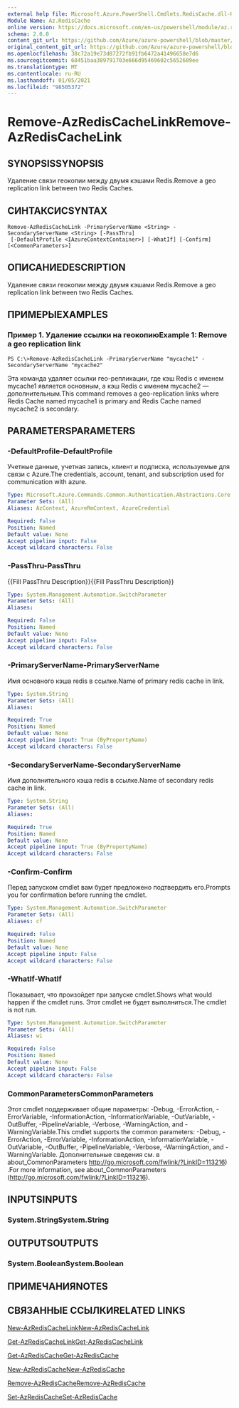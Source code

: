 ```yaml
---
external help file: Microsoft.Azure.PowerShell.Cmdlets.RedisCache.dll-Help.xml
Module Name: Az.RedisCache
online version: https://docs.microsoft.com/en-us/powershell/module/az.rediscache/remove-azrediscachelink
schema: 2.0.0
content_git_url: https://github.com/Azure/azure-powershell/blob/master/src/RedisCache/RedisCache/help/Remove-AzRedisCacheLink.md
original_content_git_url: https://github.com/Azure/azure-powershell/blob/master/src/RedisCache/RedisCache/help/Remove-AzRedisCacheLink.md
ms.openlocfilehash: 38c72a19e73d87272fb91fb6472a41496658e7d6
ms.sourcegitcommit: 68451baa389791703e666d95469602c5652609ee
ms.translationtype: MT
ms.contentlocale: ru-RU
ms.lasthandoff: 01/05/2021
ms.locfileid: "98505372"
---
```

# <span data-ttu-id="a1b45-101">Remove-AzRedisCacheLink</span><span class="sxs-lookup"><span data-stu-id="a1b45-101">Remove-AzRedisCacheLink</span></span>

## <span data-ttu-id="a1b45-102">SYNOPSIS</span><span class="sxs-lookup"><span data-stu-id="a1b45-102">SYNOPSIS</span></span>
<span data-ttu-id="a1b45-103">Удаление связи геокопии между двумя кэшами Redis.</span><span class="sxs-lookup"><span data-stu-id="a1b45-103">Remove a geo replication link between two Redis Caches.</span></span>

## <span data-ttu-id="a1b45-104">СИНТАКСИС</span><span class="sxs-lookup"><span data-stu-id="a1b45-104">SYNTAX</span></span>

```
Remove-AzRedisCacheLink -PrimaryServerName <String> -SecondaryServerName <String> [-PassThru]
 [-DefaultProfile <IAzureContextContainer>] [-WhatIf] [-Confirm] [<CommonParameters>]
```

## <span data-ttu-id="a1b45-105">ОПИСАНИЕ</span><span class="sxs-lookup"><span data-stu-id="a1b45-105">DESCRIPTION</span></span>
<span data-ttu-id="a1b45-106">Удаление связи геокопии между двумя кэшами Redis.</span><span class="sxs-lookup"><span data-stu-id="a1b45-106">Remove a geo replication link between two Redis Caches.</span></span>

## <span data-ttu-id="a1b45-107">ПРИМЕРЫ</span><span class="sxs-lookup"><span data-stu-id="a1b45-107">EXAMPLES</span></span>

### <span data-ttu-id="a1b45-108">Пример 1. Удаление ссылки на геокопию</span><span class="sxs-lookup"><span data-stu-id="a1b45-108">Example 1: Remove a geo replication link</span></span>
```
PS C:\>Remove-AzRedisCacheLink -PrimaryServerName "mycache1" -SecondaryServerName "mycache2"
```

<span data-ttu-id="a1b45-109">Эта команда удаляет ссылки гео-репликации, где кэш Redis с именем mycache1 является основным, а кэш Redis с именем mycache2 — дополнительным.</span><span class="sxs-lookup"><span data-stu-id="a1b45-109">This command removes a geo-replication links where Redis Cache named mycache1 is primary and Redis Cache named mycache2 is secondary.</span></span>

## <span data-ttu-id="a1b45-110">PARAMETERS</span><span class="sxs-lookup"><span data-stu-id="a1b45-110">PARAMETERS</span></span>

### <span data-ttu-id="a1b45-111">-DefaultProfile</span><span class="sxs-lookup"><span data-stu-id="a1b45-111">-DefaultProfile</span></span>
<span data-ttu-id="a1b45-112">Учетные данные, учетная запись, клиент и подписка, используемые для связи с Azure.</span><span class="sxs-lookup"><span data-stu-id="a1b45-112">The credentials, account, tenant, and subscription used for communication with azure.</span></span>

```yaml
Type: Microsoft.Azure.Commands.Common.Authentication.Abstractions.Core.IAzureContextContainer
Parameter Sets: (All)
Aliases: AzContext, AzureRmContext, AzureCredential

Required: False
Position: Named
Default value: None
Accept pipeline input: False
Accept wildcard characters: False
```

### <span data-ttu-id="a1b45-113">-PassThru</span><span class="sxs-lookup"><span data-stu-id="a1b45-113">-PassThru</span></span>
<span data-ttu-id="a1b45-114">{{Fill PassThru Description}}</span><span class="sxs-lookup"><span data-stu-id="a1b45-114">{{Fill PassThru Description}}</span></span>

```yaml
Type: System.Management.Automation.SwitchParameter
Parameter Sets: (All)
Aliases:

Required: False
Position: Named
Default value: None
Accept pipeline input: False
Accept wildcard characters: False
```

### <span data-ttu-id="a1b45-115">-PrimaryServerName</span><span class="sxs-lookup"><span data-stu-id="a1b45-115">-PrimaryServerName</span></span>
<span data-ttu-id="a1b45-116">Имя основного кэша redis в ссылке.</span><span class="sxs-lookup"><span data-stu-id="a1b45-116">Name of primary redis cache in link.</span></span>

```yaml
Type: System.String
Parameter Sets: (All)
Aliases:

Required: True
Position: Named
Default value: None
Accept pipeline input: True (ByPropertyName)
Accept wildcard characters: False
```

### <span data-ttu-id="a1b45-117">-SecondaryServerName</span><span class="sxs-lookup"><span data-stu-id="a1b45-117">-SecondaryServerName</span></span>
<span data-ttu-id="a1b45-118">Имя дополнительного кэша redis в ссылке.</span><span class="sxs-lookup"><span data-stu-id="a1b45-118">Name of secondary redis cache in link.</span></span>

```yaml
Type: System.String
Parameter Sets: (All)
Aliases:

Required: True
Position: Named
Default value: None
Accept pipeline input: True (ByPropertyName)
Accept wildcard characters: False
```

### <span data-ttu-id="a1b45-119">-Confirm</span><span class="sxs-lookup"><span data-stu-id="a1b45-119">-Confirm</span></span>
<span data-ttu-id="a1b45-120">Перед запуском cmdlet вам будет предложено подтвердить его.</span><span class="sxs-lookup"><span data-stu-id="a1b45-120">Prompts you for confirmation before running the cmdlet.</span></span>

```yaml
Type: System.Management.Automation.SwitchParameter
Parameter Sets: (All)
Aliases: cf

Required: False
Position: Named
Default value: None
Accept pipeline input: False
Accept wildcard characters: False
```

### <span data-ttu-id="a1b45-121">-WhatIf</span><span class="sxs-lookup"><span data-stu-id="a1b45-121">-WhatIf</span></span>
<span data-ttu-id="a1b45-122">Показывает, что произойдет при запуске cmdlet.</span><span class="sxs-lookup"><span data-stu-id="a1b45-122">Shows what would happen if the cmdlet runs.</span></span>
<span data-ttu-id="a1b45-123">Этот cmdlet не будет выполниться.</span><span class="sxs-lookup"><span data-stu-id="a1b45-123">The cmdlet is not run.</span></span>

```yaml
Type: System.Management.Automation.SwitchParameter
Parameter Sets: (All)
Aliases: wi

Required: False
Position: Named
Default value: None
Accept pipeline input: False
Accept wildcard characters: False
```

### <span data-ttu-id="a1b45-124">CommonParameters</span><span class="sxs-lookup"><span data-stu-id="a1b45-124">CommonParameters</span></span>
<span data-ttu-id="a1b45-125">Этот cmdlet поддерживает общие параметры: -Debug, -ErrorAction, -ErrorVariable, -InformationAction, -InformationVariable, -OutVariable, -OutBuffer, -PipelineVariable, -Verbose, -WarningAction, and -WarningVariable.</span><span class="sxs-lookup"><span data-stu-id="a1b45-125">This cmdlet supports the common parameters: -Debug, -ErrorAction, -ErrorVariable, -InformationAction, -InformationVariable, -OutVariable, -OutBuffer, -PipelineVariable, -Verbose, -WarningAction, and -WarningVariable.</span></span> <span data-ttu-id="a1b45-126">Дополнительные сведения см. в about_CommonParameters http://go.microsoft.com/fwlink/?LinkID=113216) .</span><span class="sxs-lookup"><span data-stu-id="a1b45-126">For more information, see about_CommonParameters (http://go.microsoft.com/fwlink/?LinkID=113216).</span></span>

## <span data-ttu-id="a1b45-127">INPUTS</span><span class="sxs-lookup"><span data-stu-id="a1b45-127">INPUTS</span></span>

### <span data-ttu-id="a1b45-128">System.String</span><span class="sxs-lookup"><span data-stu-id="a1b45-128">System.String</span></span>

## <span data-ttu-id="a1b45-129">OUTPUTS</span><span class="sxs-lookup"><span data-stu-id="a1b45-129">OUTPUTS</span></span>

### <span data-ttu-id="a1b45-130">System.Boolean</span><span class="sxs-lookup"><span data-stu-id="a1b45-130">System.Boolean</span></span>

## <span data-ttu-id="a1b45-131">ПРИМЕЧАНИЯ</span><span class="sxs-lookup"><span data-stu-id="a1b45-131">NOTES</span></span>

## <span data-ttu-id="a1b45-132">СВЯЗАННЫЕ ССЫЛКИ</span><span class="sxs-lookup"><span data-stu-id="a1b45-132">RELATED LINKS</span></span>

[<span data-ttu-id="a1b45-133">New-AzRedisCacheLink</span><span class="sxs-lookup"><span data-stu-id="a1b45-133">New-AzRedisCacheLink</span></span>](./New-AzRedisCacheLink.md)

[<span data-ttu-id="a1b45-134">Get-AzRedisCacheLink</span><span class="sxs-lookup"><span data-stu-id="a1b45-134">Get-AzRedisCacheLink</span></span>](./Get-AzRedisCacheLink.md)

[<span data-ttu-id="a1b45-135">Get-AzRedisCache</span><span class="sxs-lookup"><span data-stu-id="a1b45-135">Get-AzRedisCache</span></span>](./Get-AzRedisCache.md)

[<span data-ttu-id="a1b45-136">New-AzRedisCache</span><span class="sxs-lookup"><span data-stu-id="a1b45-136">New-AzRedisCache</span></span>](./New-AzRedisCache.md)

[<span data-ttu-id="a1b45-137">Remove-AzRedisCache</span><span class="sxs-lookup"><span data-stu-id="a1b45-137">Remove-AzRedisCache</span></span>](./Remove-AzRedisCache.md)

[<span data-ttu-id="a1b45-138">Set-AzRedisCache</span><span class="sxs-lookup"><span data-stu-id="a1b45-138">Set-AzRedisCache</span></span>](./Set-AzRedisCache.md)